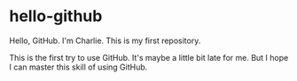 # hello-github
Hello, GitHub. I'm Charlie. This is my first repository.

This is the first try to use GitHub. It's maybe a little bit late for me. But I hope I can master this skill of using GitHub.
